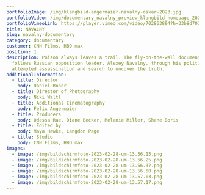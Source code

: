 ```yaml
---
portfolioImage: /img/klangbild-angermaier-navalny-oskar-2023.jpg
portfolioVideo: /img/documentary_navalny_preview_klangbild_homepage_2023_h264_1080p.mov
portfolioVimeoLink: https://player.vimeo.com/video/702863894?h=33b8d70296&title=0&byline=0&portrait=0
title: NAVALNY
slug: navalny-documentary
category: documentary
customer: CNN Films, HBO max
position: 1
description: Poison always leaves a trail. The fly-on-the-wall documentary
  follows Russian opposition leader, Alexey Navalny, through his political rise,
  attempted assassination and search to uncover the truth.
additionalInformation:
  - title: Director
    body: Daniel Roher
  - title: Director of Photography
    body: Niki Waltl
  - title: Additional Cinematography
    body: Felix Angermaier
  - title: Producers
    body: Odessa Rae, Diane Becker, Melanie Miller, Shane Boris
  - title: Edited by
    body: Maya Hawke, Langdon Page
  - title: Studio
    body: CNN Films, HBO max
images:
  - image: /img/bildschirmfoto-2023-02-28-um-13.56.15.png
  - image: /img/bildschirmfoto-2023-02-28-um-13.56.25.png
  - image: /img/bildschirmfoto-2023-02-28-um-13.56.37.png
  - image: /img/bildschirmfoto-2023-02-28-um-13.56.50.png
  - image: /img/bildschirmfoto-2023-02-28-um-13.57.03.png
  - image: /img/bildschirmfoto-2023-02-28-um-13.57.17.png
---
```

